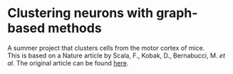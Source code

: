 # Clustering neurons with graph-based methods

A summer project that clusters cells from the motor cortex of mice.<br>
This is based on a Nature article by Scala, F., Kobak, D., Bernabucci, M. *et al.* The original article can be found [here](https://rdcu.be/cmgFA).
